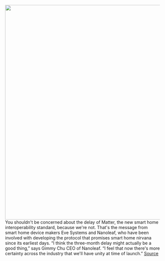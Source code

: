 <img src='https://cdn.vox-cdn.com/thumbor/aO4p0AQaHkLr1F3zec4yd5Nkxxs=/0x0:1920x1080/1200x800/filters:focal(807x387:1113x693)/cdn.vox-cdn.com/uploads/chorus_image/image/70667810/Essentials_Bedroom_with_Homepod_mini.0.jpg' width='700px' /><br/>
You shouldn't be concerned about the delay of Matter, the new smart home interoperability standard, because we're not. That's the message from smart home device makers Eve Systems and Nanoleaf, who have been involved with developing the protocol that promises smart home nirvana since its earliest days. “I think the three-month delay might actually be a good thing,” says Gimmy Chu CEO of Nanoleaf. “I feel that now there's more certainty across the industry that we'll have unity at time of launch.”
<a href='https://www.theverge.com/2022/3/24/22994597/matter-delay-nanoleaf-essentials-eve-wemo'> Source <a/>
